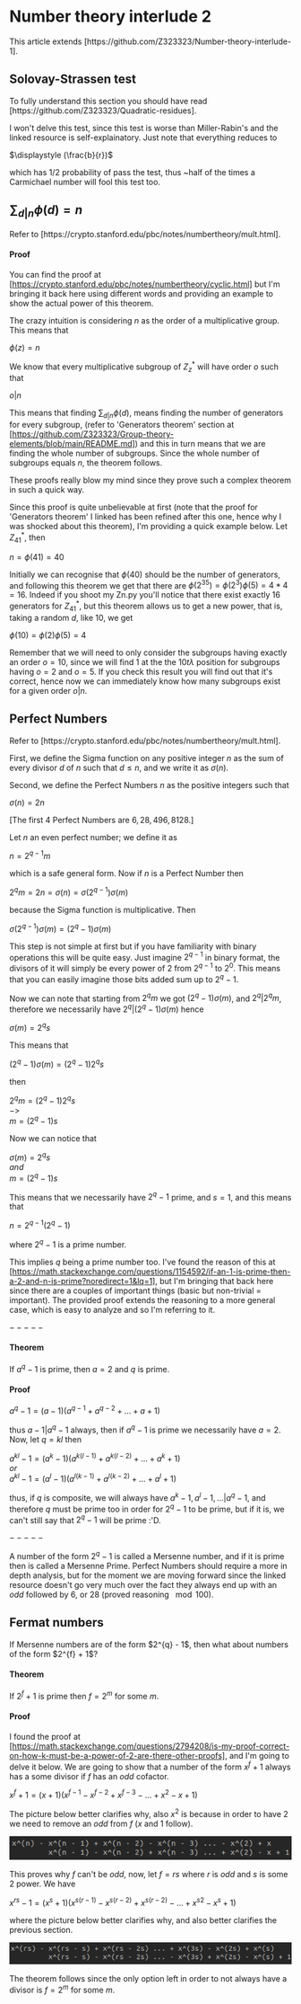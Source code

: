 # Number theory interlude 2

<p>
  This article extends [https://github.com/Z323323/Number-theory-interlude-1].
</p>

## Solovay-Strassen test

<p>
  To fully understand this section you should have read [https://github.com/Z323323/Quadratic-residues].
  
  I won't delve this test, since this test is worse than Miller-Rabin's and the linked resource is self-explainatory. Just note that everything reduces to

  $\displaystyle (\frac{b}{r})$

  which has $1/2$ probability of pass the test, thus ~half of the times a Carmichael number will fool this test too.
</p>

## $\sum_{d | n} \phi(d) = n$

<p>
  Refer to [https://crypto.stanford.edu/pbc/notes/numbertheory/mult.html].

#### Proof

You can find the proof at [https://crypto.stanford.edu/pbc/notes/numbertheory/cyclic.html] but I'm bringing it back here using different words and providing an example to show the actual power of this theorem.

The crazy intuition is considering $n$ as the order of a multiplicative group. This means that

$\phi(z) = n$

We know that every multiplicative subgroup of $Z_{z}^{\ast}$ will have order $o$ such that

$o | n$

This means that finding $\sum_{d | n} \phi(d)$, means finding the number of generators for every subgroup, (refer to 'Generators theorem' section at [https://github.com/Z323323/Group-theory-elements/blob/main/README.md]) and this in turn means that we are finding the whole number of subgroups. Since the whole number of subgroups equals $n$, the theorem follows.

These proofs really blow my mind since they prove such a complex theorem in such a quick way. 

Since this proof is quite unbelievable at first (note that the proof for 'Generators theorem' I linked has been refined after this one, hence why I was shocked about this theorem), I'm providing a quick example below. Let $Z_{41}^{\ast}$, then

$n = \phi(41) = 40$

Initially we can recognise that $\phi(40)$ should be the number of generators, and following this theorem we get that there are $\phi(2^35) = \phi(2^3)\phi(5) = 4*4 = 16$. Indeed if you shoot my Zn.py you'll notice that there exist exactly $16$ generators for $Z_{41}^{\ast}$, but this theorem allows us to get a new power, that is, taking a random $d$, like $10$, we get

$\phi(10) = \phi(2)\phi(5) = 4$

Remember that we will need to only consider the subgroups having exactly an order $o = 10$, since we will find $1$ at the the $10t\lambda$ position for subgroups having $o = 2$ and $o = 5$. If you check this result you will find out that it's correct, hence now we can immediately know how many subgroups exist for a given order $o | n$.

</p>

## Perfect Numbers

<p>
  Refer to [https://crypto.stanford.edu/pbc/notes/numbertheory/mult.html].
  
  First, we define the Sigma function on any positive integer $n$ as the sum of every divisor $d$ of $n$ such that $d \leq n$, and we write it as $\sigma(n)$.

  Second, we define the Perfect Numbers $n$ as the positive integers such that

  $\sigma(n) = 2n$

  [The first $4$ Perfect Numbers are $6, 28, 496, 8128$.]

  Let $n$ an even perfect number; we define it as

  $n = 2^{q - 1}m$

  which is a safe general form. Now if $n$ is a Perfect Number then

  $2^{q}m = 2n = \sigma(n) = \sigma(2^{q - 1})\sigma(m)$

  because the Sigma function is multiplicative. Then

  $\sigma(2^{q - 1})\sigma(m) = (2^{q} - 1)\sigma(m)$

  This step is not simple at first but if you have familiarity with binary operations this will be quite easy. Just imagine $2^{q - 1}$ in binary format, the divisors of it will simply be every power of $2$ from $2^{q - 1}$ to $2^{0}$. This means that you can easily imagine those bits added sum up to $2^{q} - 1$.

  Now we can note that starting from $2^{q}m$ we got $(2^{q} - 1)\sigma(m)$, and $2^{q} | 2^{q}m$, therefore we necessarily have $2^{q} | (2^{q} - 1)\sigma(m)$ hence

  $\sigma(m) = 2^{q}s$

  This means that

  $(2^{q} - 1)\sigma(m) = (2^{q} - 1)2^{q}s$

  then

  $2^{q}m = (2^{q} - 1)2^{q}s$<br>
  $->$<br>
  $m = (2^{q} - 1)s$

  Now we can notice that
  
  $\sigma(m) = 2^{q}s$<br>
  $and$<br>
  $m = (2^{q} - 1)s$

  This means that we necessarily have $2^{q} - 1$ prime, and $s = 1$, and this means that

  $n = 2^{q - 1}(2^{q} - 1)$

  where $2^{q} - 1$ is a prime number.

  This implies $q$ being a prime number too. I've found the reason of this at [https://math.stackexchange.com/questions/1154592/if-an-1-is-prime-then-a-2-and-n-is-prime?noredirect=1&lq=1], but I'm bringing that back here since there are a couples of important things (basic but non-trivial = important). The provided proof extends the reasoning to a more general case, which is easy to analyze and so I'm referring to it.

  $-----$

  #### Theorem

  If $a^{q} - 1$ is prime, then $a = 2$ and $q$ is prime.

  #### Proof

  $a^{q} - 1 = (a - 1)(a^{q - 1} + a^{q - 2} + \dots + a + 1)$

  thus $a - 1 | a^{q} - 1$ always, then if $a^{q} - 1$ is prime we necessarily have $a = 2$. Now, let $q = kl$ then

  $a^{kl} - 1 = (a^{k} - 1)(a^{k(l - 1)} + a^{k(l - 2)} + \dots + a^{k} + 1)$<br>
  $or$<br>
  $a^{kl} - 1 = (a^{l} - 1)(a^{l(k - 1)} + a^{l(k - 2)} + \dots + a^{l} + 1)$

  thus, if $q$ is composite, we will always have $a^{k} - 1, a^{l} - 1, \dots | a^{q} - 1$, and therefore $q$ must be prime too in order for $2^{q} - 1$ to be prime, but if it is, we can't still say that $2^{q} - 1$ will be prime :'D.

  $-----$

  A number of the form $2^{q} - 1$ is called a Mersenne number, and if it is prime then is called a Mersenne Prime.
  Perfect Numbers should require a more in depth analysis, but for the moment we are moving forward since the linked resource doesn't go very much over the fact they always end up with an $odd$ followed by $6$, or $28$ (proved reasoning $\mod 100$).
  
</p> 

## Fermat numbers

<p>
  If Mersenne numbers are of the form $2^{q} - 1$, then what about numbers of the form $2^{f} + 1$?

  #### Theorem

  If $2^{f} + 1$ is prime then $f = 2^{m}$ for some $m$.

  #### Proof

  I found the proof at [https://math.stackexchange.com/questions/2794208/is-my-proof-correct-on-how-k-must-be-a-power-of-2-are-there-other-proofs], and I'm going to delve it below. We are going to show that a number of the form $x^{f} + 1$ always has a some divisor if $f$ has an $odd$ cofactor.

  $x^{f} + 1 = (x + 1)(x^{f - 1} - x^{f - 2} + x^{f - 3} - \dots + x^{2} - x + 1)$

  The picture below better clarifies why, also $x^{2}$ is because in order to have $2$ we need to remove an $odd$ from $f$ ($x$ and $1$ follow).

  ![FN](./FN.png)

  This proves why $f$ can't be $odd$, now, let $f = rs$ where $r$ is $odd$ and $s$ is some $2$ power. We have

  $x^{rs} - 1 = (x^{s} + 1)(x^{s(r - 1)} - x^{s(r - 2)} + x^{s(r - 2)} - \dots + x^{s2} - x^{s} + 1)$

  where the picture below better clarifies why, and also better clarifies the previous section.

  ![FN2](./FN2.png)

  The theorem follows since the only option left in order to not always have a divisor is $f = 2^{m}$ for some $m$.

</p>
